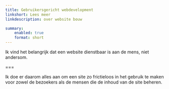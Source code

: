 ```yaml
---
title: Gebruikersgericht webdevelopment
linkshort: Lees meer
linkdescription: over website bouw

summary:
    enabled: true
    format: short
---
```


Ik vind het belangrijk dat een website dienstbaar is aan de mens, niet andersom.

===

Ik doe er daarom alles aan om een site zo frictieloos in het gebruik te maken voor zowel de bezoekers als de mensen die de inhoud van de site beheren.